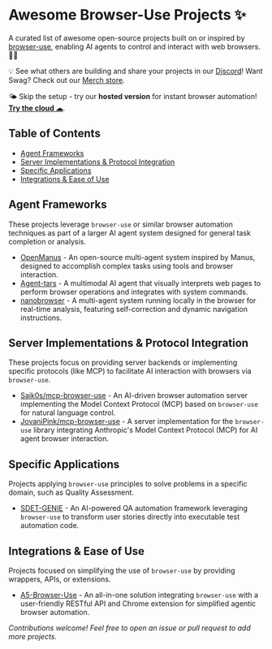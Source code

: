 # Awesome Browser-Use Projects ✨

A curated list of awesome open-source projects built on or inspired by [browser-use](https://github.com/browser-use/browser-use), enabling AI agents to control and interact with web browsers. 🤖🌐

💡 See what others are building and share your projects in our [Discord](https://link.browser-use.com/discord)! Want Swag? Check out our [Merch store](https://browsermerch.com).

🌤️ Skip the setup - try our <b>hosted version</b> for instant browser automation! <b>[Try the cloud ☁︎](https://cloud.browser-use.com)</b>.

## Table of Contents

- [Agent Frameworks](#agent-frameworks--task-completion)
- [Server Implementations & Protocol Integration](#server-implementations--protocol-integration)
- [Specific Applications](#specific-applications-qa)
- [Integrations & Ease of Use](#integrations--ease-of-use)

## Agent Frameworks

These projects leverage `browser-use` or similar browser automation techniques as part of a larger AI agent system designed for general task completion or analysis.

*   [OpenManus](https://github.com/mannaandpoem/OpenManus) - An open-source multi-agent system inspired by Manus, designed to accomplish complex tasks using tools and browser interaction. 
*   [Agent-tars](https://github.com/bytedance/UI-TARS-desktop/tree/main/apps/agent-tars) - A multimodal AI agent that visually interprets web pages to perform browser operations and integrates with system commands. 
*   [nanobrowser](https://github.com/nanobrowser/nanobrowser) - A multi-agent system running locally in the browser for real-time analysis, featuring self-correction and dynamic navigation instructions. 

## Server Implementations & Protocol Integration

These projects focus on providing server backends or implementing specific protocols (like MCP) to facilitate AI interaction with browsers via `browser-use`.

*   [Saik0s/mcp-browser-use](https://github.com/Saik0s/mcp-browser-use) - An AI-driven browser automation server implementing the Model Context Protocol (MCP) based on `browser-use` for natural language control. 
*   [JovaniPink/mcp-browser-use](https://github.com/JovaniPink/mcp-browser-use) - A server implementation for the `browser-use` library integrating Anthropic's Model Context Protocol (MCP) for AI agent browser interaction. 

## Specific Applications

Projects applying `browser-use` principles to solve problems in a specific domain, such as Quality Assessment.

*   [SDET-GENIE](https://github.com/WaiGenie/SDET-GENIE) - An AI-powered QA automation framework leveraging `browser-use` to transform user stories directly into executable test automation code. 

## Integrations & Ease of Use

Projects focused on simplifying the use of `browser-use` by providing wrappers, APIs, or extensions.

*   [A5-Browser-Use](https://github.com/AgenticA5/A5-Browser-Use/) - An all-in-one solution integrating `browser-use` with a user-friendly RESTful API and Chrome extension for simplified agentic browser automation. 

*Contributions welcome! Feel free to open an issue or pull request to add more projects.*